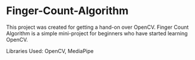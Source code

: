 # Finger-Count-Algorithm

This project was created for getting a hand-on over OpenCV.
Finger Count Algorithm is a simple mini-project for beginners who have started learning OpenCV. 

Libraries Used: OpenCV, MediaPipe
